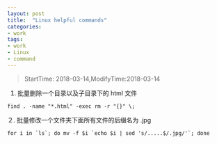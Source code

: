 ```yaml
---
layout: post
title:  "Linux helpful commands"
categories:
- work
tags:
- work
- Linux
- command
---
```


> StartTime: 2018-03-14,ModifyTime:2018-03-14

<!---more--->

1. 批量删除一个目录以及子目录下的 html 文件
 ```
 find . -name "*.html" -exec rm -r "{}" \;
 ```

２. 批量修改一个文件夹下面所有文件的后缀名为 .jpg
```
for i in `ls`; do mv -f $i `echo $i | sed 's/.....$/.jpg/'`; done
```
